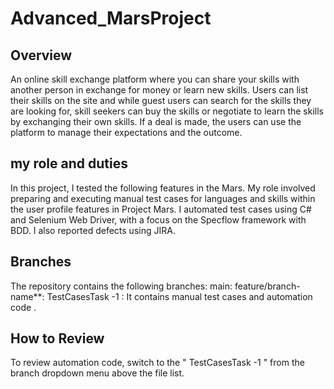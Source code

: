 # Advanced_MarsProject

## Overview
An online skill exchange platform where you can share your skills with another person in exchange for money or learn new skills. Users can list their skills on the site and while guest users can search for the skills they are looking for, skill seekers can buy the skills or negotiate to learn the skills by exchanging their own skills. If a deal is made, the users can use the platform to manage their expectations and the outcome.

## my role and duties
In this project, I tested the following features in the Mars. My role involved preparing and executing manual test cases for languages and skills within the user profile features in Project Mars. I automated test cases using C# and Selenium Web Driver, with a focus on the Specflow framework with BDD. I also reported defects using JIRA. 




## Branches
The repository contains the following branches: main: feature/branch-name**: TestCasesTask -1 : It contains manual test cases and automation code .

## How to Review
To review automation code, switch to the " TestCasesTask -1 " from the branch dropdown menu above the file list.
